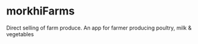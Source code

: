 # morkhiFarms
Direct selling of farm produce. An app for farmer producing poultry, milk &amp; vegetables
